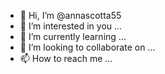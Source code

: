 - 👋 Hi, I’m @annascotta55
- 👀 I’m interested in you ... 
- 🌱 I’m currently learning ...
- 💞️ I’m looking to collaborate on ...
- 📫 How to reach me ...

<!---
annascotta55/annascotta55 is a ✨ special ✨ repository because its `README.md` (this file) appears on your GitHub profile.
You can click the Preview link to take a look at your changes.
--->
